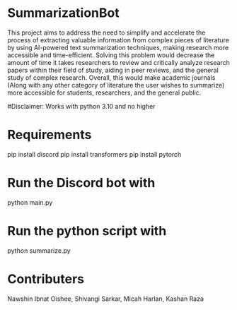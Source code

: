 # SummarizationBot
This project aims to address the need to simplify and accelerate the process of extracting valuable information from complex pieces of literature by using AI-powered text summarization techniques, making research more accessible and time-efficient. Solving this problem would decrease the amount of time it takes researchers to review and critically analyze research papers within their field of study, aiding in peer reviews, and the general study of complex research. Overall, this would make academic journals (Along with any other category of literature the user wishes to summarize) more accessible for students, researchers, and the general public.

#Disclaimer:
Works with python 3.10 and no higher

# Requirements
pip install discord
pip install transformers
pip install pytorch

# Run the Discord bot with
python main.py
# Run the python script with
python summarize.py

# Contributers
Nawshin Ibnat Oishee,
Shivangi Sarkar,
Micah Harlan,
Kashan Raza
